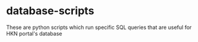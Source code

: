 # database-scripts
These are python scripts which run specific SQL queries that are useful for HKN portal's database
